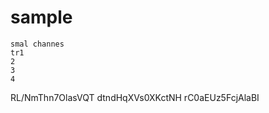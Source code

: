 # sample
    smal channes
    tr1
    2
    3
    4
     
     
    
RL/NmThn7OlasVQT
dtndHqXVs0XKctNH
rC0aEUz5FcjAlaBI
